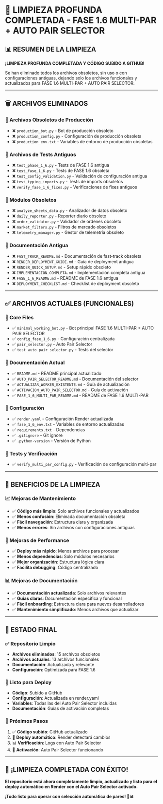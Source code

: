 # 🧹 LIMPIEZA PROFUNDA COMPLETADA - FASE 1.6 MULTI-PAR + AUTO PAIR SELECTOR

## 📊 **RESUMEN DE LA LIMPIEZA**

**¡LIMPIEZA PROFUNDA COMPLETADA Y CÓDIGO SUBIDO A GITHUB!**

Se han eliminado todos los archivos obsoletos, sin uso o con configuraciones antiguas, dejando solo los archivos funcionales y actualizados para FASE 1.6 MULTI-PAR + AUTO PAIR SELECTOR.

---

## 🗑️ **ARCHIVOS ELIMINADOS**

### **📁 Archivos Obsoletos de Producción**
- ❌ `production_bot.py` - Bot de producción obsoleto
- ❌ `production_config.py` - Configuración de producción obsoleta
- ❌ `production_env.txt` - Variables de entorno de producción obsoletas

### **📁 Archivos de Tests Antiguos**
- ❌ `test_phase_1_6.py` - Tests de FASE 1.6 antigua
- ❌ `test_fase_1_6.py` - Tests de FASE 1.6 obsoleta
- ❌ `test_config_validation.py` - Validación de configuración antigua
- ❌ `test_typing_imports.py` - Tests de imports obsoletos
- ❌ `verify_fase_1_6_fixes.py` - Verificaciones de fixes antiguos

### **📁 Módulos Obsoletos**
- ❌ `analyze_sheets_data.py` - Analizador de datos obsoleto
- ❌ `daily_reporter.py` - Reporter diario obsoleto
- ❌ `order_validator.py` - Validador de órdenes obsoleto
- ❌ `market_filters.py` - Filtros de mercado obsoletos
- ❌ `telemetry_manager.py` - Gestor de telemetría obsoleto

### **📁 Documentación Antigua**
- ❌ `FAST_TRACK_README.md` - Documentación de fast-track obsoleta
- ❌ `RENDER_DEPLOYMENT_GUIDE.md` - Guía de deployment antigua
- ❌ `RENDER_QUICK_SETUP.md` - Setup rápido obsoleto
- ❌ `IMPLEMENTACION_COMPLETA.md` - Implementación completa antigua
- ❌ `FASE_1_6_README.md` - README de FASE 1.6 antigua
- ❌ `DEPLOYMENT_CHECKLIST.md` - Checklist de deployment obsoleto

---

## ✅ **ARCHIVOS ACTUALES (FUNCIONALES)**

### **📁 Core Files**
- ✅ `minimal_working_bot.py` - Bot principal FASE 1.6 MULTI-PAR + AUTO PAIR SELECTOR
- ✅ `config_fase_1_6.py` - Configuración centralizada
- ✅ `pair_selector.py` - Auto Pair Selector
- ✅ `test_auto_pair_selector.py` - Tests del selector

### **📁 Documentación Actual**
- ✅ `README.md` - README principal actualizado
- ✅ `AUTO_PAIR_SELECTOR_README.md` - Documentación del selector
- ✅ `ACTUALIZAR_WORKER_EXISTENTE.md` - Guía de actualización
- ✅ `ACTIVACION_AUTO_PAIR_SELECTOR.md` - Guía de activación
- ✅ `FASE_1_6_MULTI_PAR_README.md` - README de FASE 1.6 MULTI-PAR

### **📁 Configuración**
- ✅ `render.yaml` - Configuración Render actualizada
- ✅ `fase_1_6_env.txt` - Variables de entorno actualizadas
- ✅ `requirements.txt` - Dependencias
- ✅ `.gitignore` - Git ignore
- ✅ `.python-version` - Versión de Python

### **📁 Tests y Verificación**
- ✅ `verify_multi_par_config.py` - Verificación de configuración multi-par

---

## 🎯 **BENEFICIOS DE LA LIMPIEZA**

### **📈 Mejoras de Mantenimiento**
- ✅ **Código más limpio**: Solo archivos funcionales y actualizados
- ✅ **Menos confusión**: Eliminada documentación obsoleta
- ✅ **Fácil navegación**: Estructura clara y organizada
- ✅ **Menos errores**: Sin archivos con configuraciones antiguas

### **🚀 Mejoras de Performance**
- ✅ **Deploy más rápido**: Menos archivos para procesar
- ✅ **Menos dependencias**: Solo módulos necesarios
- ✅ **Mejor organización**: Estructura lógica clara
- ✅ **Facilita debugging**: Código centralizado

### **📊 Mejoras de Documentación**
- ✅ **Documentación actualizada**: Solo archivos relevantes
- ✅ **Guías claras**: Documentación específica y funcional
- ✅ **Fácil onboarding**: Estructura clara para nuevos desarrolladores
- ✅ **Mantenimiento simplificado**: Menos archivos que actualizar

---

## 🎉 **ESTADO FINAL**

### **✅ Repositorio Limpio**
- **Archivos eliminados**: 15 archivos obsoletos
- **Archivos actuales**: 13 archivos funcionales
- **Documentación**: Actualizada y relevante
- **Configuración**: Optimizada para FASE 1.6

### **🚀 Listo para Deploy**
- **Código**: Subido a GitHub
- **Configuración**: Actualizada en render.yaml
- **Variables**: Todas las del Auto Pair Selector incluidas
- **Documentación**: Guías de activación completas

### **🎯 Próximos Pasos**
1. ✅ **Código subido**: GitHub actualizado
2. 🔄 **Deploy automático**: Render detectará cambios
3. 📊 **Verificación**: Logs con Auto Pair Selector
4. 🎯 **Activación**: Auto Pair Selector funcionando

---

## 🎊 **¡LIMPIEZA COMPLETADA CON ÉXITO!**

**El repositorio está ahora completamente limpio, actualizado y listo para el deploy automático en Render con el Auto Pair Selector activado.**

**¡Todo listo para operar con selección automática de pares! 🚀📊**
